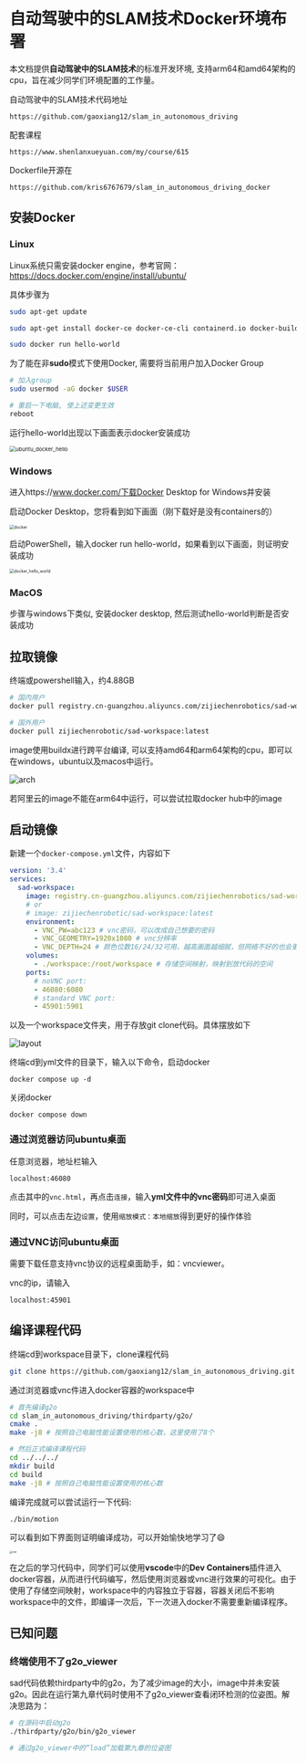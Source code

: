 # 自动驾驶中的SLAM技术Docker环境布署

本文档提供**自动驾驶中的SLAM技术**的标准开发环境, 支持arm64和amd64架构的cpu，旨在减少同学们环境配置的工作量。

自动驾驶中的SLAM技术代码地址

```
https://github.com/gaoxiang12/slam_in_autonomous_driving
```

配套课程

```
https://www.shenlanxueyuan.com/my/course/615
```

Dockerfile开源在

```
https://github.com/kris6767679/slam_in_autonomous_driving_docker
```

## 安装Docker

### Linux

Linux系统只需安装docker engine，参考官网：https://docs.docker.com/engine/install/ubuntu/

具体步骤为

```bash
sudo apt-get update

sudo apt-get install docker-ce docker-ce-cli containerd.io docker-buildx-plugin docker-compose-plugin

sudo docker run hello-world
```

为了能在非**sudo**模式下使用Docker, 需要将当前用户加入Docker Group

```bash
# 加入group
sudo usermod -aG docker $USER

# 重启一下电脑, 使上述变更生效
reboot
```

运行hello-world出现以下画面表示docker安装成功

<img src="figures\ubuntu_docker_hello.png" alt="ubuntu_docker_hello" style="zoom: 67%;" />

### Windows

进入https://www.docker.com/下载Docker Desktop for Windows并安装

启动Docker Desktop，您将看到如下画面（刚下载好是没有containers的）

<img src="figures\docker.png" alt="docker" style="zoom:50%;" />

启动PowerShell，输入docker run hello-world，如果看到以下画面，则证明安装成功

<img src="figures\docker_hello_world.png" alt="docker_hello_world" style="zoom:50%;" />

### MacOS

步骤与windows下类似, 安装docker desktop, 然后测试hello-world判断是否安装成功

## 拉取镜像

终端或powershell输入，约4.88GB

```bash
# 国内用户
docker pull registry.cn-guangzhou.aliyuncs.com/zijiechenrobotics/sad-workspace:latest

# 国外用户
docker pull zijiechenrobotic/sad-workspace:latest
```

image使用buildx进行跨平台编译, 可以支持amd64和arm64架构的cpu，即可以在windows，ubuntu以及macos中运行。

![arch](figures/arch.png)

若阿里云的image不能在arm64中运行，可以尝试拉取docker hub中的image

## 启动镜像

新建一个`docker-compose.yml`文件，内容如下

```yaml
version: '3.4'
services:
  sad-workspace:
    image: registry.cn-guangzhou.aliyuncs.com/zijiechenrobotics/sad-workspace:latest
    # or
    # image: zijiechenrobotic/sad-workspace:latest
    environment:
      - VNC_PW=abc123 # vnc密码，可以改成自己想要的密码
      - VNC_GEOMETRY=1920x1080 # vnc分辨率
      - VNC_DEPTH=24 # 颜色位数16/24/32可用，越高画面越细腻，但网络不好的也会更卡
    volumes:
      - ./workspace:/root/workspace # 存储空间映射，映射到放代码的空间
    ports:
      # noVNC port:
      - 46080:6080
      # standard VNC port:
      - 45901:5901
```

以及一个workspace文件夹，用于存放git clone代码。具体摆放如下

![layout](figures/layout.png)

终端cd到yml文件的目录下，输入以下命令，启动docker

```
docker compose up -d
```

关闭docker

```
docker compose down
```

### 通过浏览器访问ubuntu桌面

任意浏览器，地址栏输入

```
localhost:46080
```

点击其中的`vnc.html`，再点击`连接`，输入**yml文件中的vnc密码**即可进入桌面

同时，可以点击左边`设置`，使用`缩放模式：本地缩放`得到更好的操作体验

### 通过VNC访问ubuntu桌面

需要下载任意支持vnc协议的远程桌面助手，如：vncviewer。

vnc的ip，请输入

```
localhost:45901
```

## 编译课程代码

终端cd到workspace目录下，clone课程代码

```bash
git clone https://github.com/gaoxiang12/slam_in_autonomous_driving.git
```

通过浏览器或vnc件进入docker容器的workspace中

```bash
# 首先编译g2o
cd slam_in_autonomous_driving/thirdparty/g2o/
cmake .
make -j8 # 按照自己电脑性能设置使用的核心数，这里使用了8个

# 然后正式编译课程代码
cd ../../../
mkdir build
cd build
make -j8 # 按照自己电脑性能设置使用的核心数
```

编译完成就可以尝试运行一下代码:

```
./bin/motion
```

可以看到如下界面则证明编译成功，可以开始愉快地学习了:smile:

<img src="figures\run.png" alt="run" style="zoom: 33%;" />

在之后的学习代码中，同学们可以使用**vscode**中的**Dev Containers**插件进入docker容器，从而进行代码编写，然后使用浏览器或vnc进行效果的可视化。由于使用了存储空间映射，workspace中的内容独立于容器，容器关闭后不影响workspace中的文件，即编译一次后，下一次进入docker不需要重新编译程序。

## 已知问题

### 终端使用不了g2o_viewer

sad代码依赖thirdparty中的g2o，为了减少image的大小，image中并未安装g2o。因此在运行第九章代码时使用不了g2o_viewer查看闭环检测的位姿图。解决思路为：

```bash
# 在源码中启动g2o
./thirdparty/g2o/bin/g2o_viewer

# 通过g2o_viewer中的“load”加载第九章的位姿图
```

